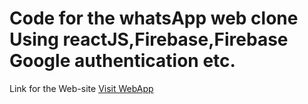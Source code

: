# Code for the whatsApp web clone Using reactJS,Firebase,Firebase Google authentication etc.

Link for the Web-site
[Visit WebApp](https://chat-system-bc502.web.app/ "WebApp")

